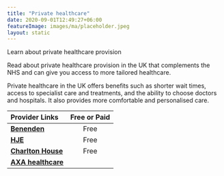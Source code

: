 ```yaml
---
title: "Private healthcare"
date: 2020-09-01T12:49:27+06:00
featureImage: images/ma/placeholder.jpeg
layout: static
---
```


Learn about private healthcare provision

Read about private healthcare provision in the UK that complements the NHS and can give you access to more tailored healthcare.

Private healthcare in the UK offers benefits such as shorter wait times, access to specialist care and treatments, and the ability to choose doctors and hospitals. It also provides more comfortable and personalised care.

| Provider Links      | Free or Paid  |  
| :-----------          | :--------------:      |  
| [**Benenden**](https://www.benenden.co.uk/) | Free | 
| [**HJE**](https://hje.org.uk/the-many-benefits-of-private-healthcare/) | Free | 
| [**Charlton House**](https://charltonhousewealthmanagement.co.uk/7-important-reasons-why-you-need-private-medical-insurance/) | Free | 
| [**AXA healthcare**](https://www.axappphealthcare.co.uk/affiliate-business-quote/) |  | 
  

<br/><br/>







